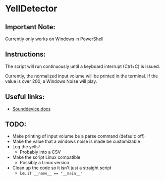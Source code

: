 # YellDetector

## **Important Note:**  
Currently only works on Windows in PowerShell

## Instructions:
The script will run continuously until a keyboard interrupt (Ctrl+C) is issued.

Currently, the normalized input volume will be printed in the terminal. If the value is over 200, a Windows Noise will play.

## Useful links:
* [Sounddevice docs](https://python-sounddevice.readthedocs.io/en/0.4.3/)

## TODO:
* Make printing of input volume be a parse command (default: off)
* Make the value that a windows noise is made be customizable
* Log the yells!
  * Probably into a CSV
* Make the script Linux compatible
  * Possibly a Linux version
* Clean up the code so it isn't just a straight script
  * i.e. `if __name__ == "__main__"`
